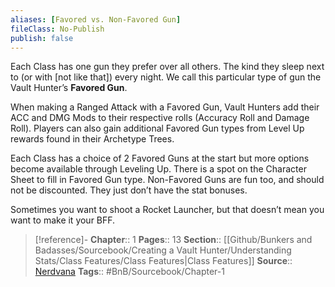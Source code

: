 ```yaml
---
aliases: [Favored vs. Non-Favored Gun]
fileClass: No-Publish
publish: false
---
```


Each Class has one gun they prefer over all others. The kind they sleep next to (or with [not like that]) every night. We call this particular type of gun the Vault Hunter’s **Favored Gun**.

When making a Ranged Attack with a Favored Gun, Vault Hunters add their ACC and DMG Mods to their respective rolls (Accuracy Roll and Damage Roll). Players can also gain additional Favored Gun types from Level Up rewards found in their Archetype Trees.

Each Class has a choice of 2 Favored Guns at the start but more options become available through Leveling Up. There is a spot on the Character Sheet to fill in Favored Gun type. Non-Favored Guns are fun too, and should not be discounted. They just don’t have the stat bonuses.

Sometimes you want to shoot a Rocket Launcher, but that doesn’t mean you want to make it your BFF.

> [!reference]- 
> **Chapter**:: 1
> **Pages**:: 13
> **Section**:: [[Github/Bunkers and Badasses/Sourcebook/Creating a Vault Hunter/Understanding Stats/Class Features/Class Features|Class Features]]
> **Source**:: [Nerdvana](https://nerdvanagames.com)
> **Tags**:: #BnB/Sourcebook/Chapter-1 
